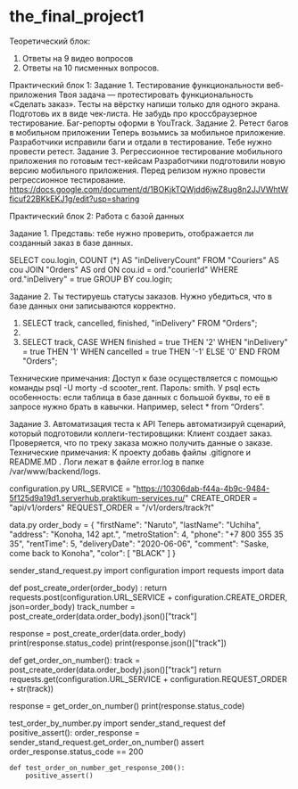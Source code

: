 # the_final_project1
Теоретический блок:
1. Ответы на 9 видео вопросов
2. Ответы на 10 писменных вопросов.
   
Практический блок 1:
Задание 1. Тестирование функциональности веб-приложения
Твоя задача — протестировать функциональность «Сделать заказ». Тесты на вёрстку напиши только для одного экрана. Подготовь их в виде чек-листа. Не забудь про кроссбраузерное тестирование. Баг-репорты оформи в YouTrack.
Задание 2. Ретест багов в мобильном приложении
Теперь возьмись за мобильное приложение. Разработчики исправили баги и отдали в тестирование. Тебе нужно провести ретест.
Задание 3. Регрессионное тестирование мобильного приложения по готовым тест-кейсам
Разработчики подготовили новую версию мобильного приложения. Перед релизом нужно провести регрессионное тестирование.
https://docs.google.com/document/d/1BOKjkTQWjdd6jwZ8ug8n2JJVWhtWficuf22BKkEKJ1g/edit?usp=sharing

Практический блок 2: Работа с базой данных

Задание 1. Представь: тебе нужно проверить, отображается ли созданный заказ в базе данных.

SELECT cou.login, COUNT (*) AS "inDeliveryCount" FROM "Couriers" AS cou JOIN "Orders" AS ord ON cou.id = ord."courierId" WHERE ord."inDelivery" = true GROUP BY cou.login;

Задание 2. Ты тестируешь статусы заказов. Нужно убедиться, что в базе данных они записываются корректно.

1. SELECT track, cancelled, finished, "inDelivery" FROM "Orders";
2. 
3. SELECT track, CASE WHEN finished = true THEN '2' WHEN "inDelivery" = true THEN '1' WHEN cancelled = true THEN '-1' ELSE '0' END FROM "Orders";
   
Технические примечания:
Доступ к базе осуществляется с помощью команды psql -U morty -d scooter_rent. Пароль: smith.
У psql есть особенность: если таблица в базе данных с большой буквы, то её в запросе нужно брать в кавычки. Например, select * from “Orders”.

Задание 3. Автоматизация теста к API
Теперь автоматизируй сценарий, который подготовили коллеги-тестировщики:
Клиент создает заказ.
Проверяется, что по треку заказа можно получить данные о заказе.
Технические примечания:
К проекту добавь файлы .gitignore и README.MD .
Логи лежат в файле error.log в папке /var/www/backend/logs.

configuration.py
URL_SERVICE = "https://10306dab-f44a-4b9c-9484-5f125d9a19d1.serverhub.praktikum-services.ru/"
CREATE_ORDER = "api/v1/orders"
REQUEST_ORDER = "/v1/orders/track?t"

data.py
order_body = {
    "firstName": "Naruto",
    "lastName": "Uchiha",
    "address": "Konoha, 142 apt.",
    "metroStation": 4,
    "phone": "+7 800 355 35 35",
    "rentTime": 5,
    "deliveryDate": "2020-06-06",
    "comment": "Saske, come back to Konoha",
    "color": [
        "BLACK"
    ]
}

sender_stand_request.py
import configuration
import requests
import data

def post_create_order(order_body) :
    return requests.post(configuration.URL_SERVICE + configuration.CREATE_ORDER, json=order_body)
track_number = post_create_order(data.order_body).json()["track"]

response = post_create_order(data.order_body)
print(response.status_code)
print(response.json()["track"])

def get_order_on_number():
    track = post_create_order(data.order_body).json()["track"]
    return requests.get(configuration.URL_SERVICE + configuration.REQUEST_ORDER + str(track))


response  = get_order_on_number()
print(response.status_code)

test_order_by_number.py
import sender_stand_request
def positive_assert():
    order_response = sender_stand_request.get_order_on_number()
    assert order_response.status_code == 200

    def test_order_on_number_get_response_200():
        positive_assert()
